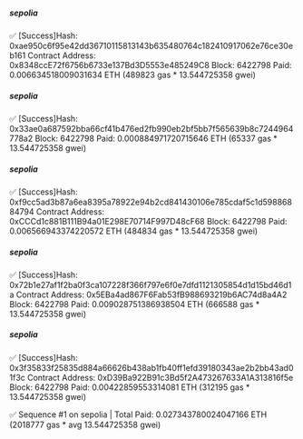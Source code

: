 ##### sepolia
✅  [Success]Hash: 0xae950c6f95e42dd36710115813143b635480764c182410917062e76ce30eb161
Contract Address: 0x8348ccE72f6756b6733e137Bd3D5553e485249C8
Block: 6422798
Paid: 0.006634518009031634 ETH (489823 gas * 13.544725358 gwei)


##### sepolia
✅  [Success]Hash: 0x33ae0a687592bba66cf41b476ed2fb990eb2bf5bb7f565639b8c7244964778a2
Block: 6422798
Paid: 0.000884971720715646 ETH (65337 gas * 13.544725358 gwei)


##### sepolia
✅  [Success]Hash: 0xf9cc5ad3b87a6ea8395a78922e94b2cd841430106e785cdaf5c1d59886884794
Contract Address: 0xCCCd1c881B111B94a01E298E70714F997D48cF68
Block: 6422798
Paid: 0.006566943374220572 ETH (484834 gas * 13.544725358 gwei)


##### sepolia
✅  [Success]Hash: 0x72b1e27af1f2ba0f3ca107228f366f797e6f0e7dfd1121305854d1d15bd46d1a
Contract Address: 0x5EBa4ad867F6Fab53fB988693219b6AC74d8a4A2
Block: 6422798
Paid: 0.009028751386938504 ETH (666588 gas * 13.544725358 gwei)


##### sepolia
✅  [Success]Hash: 0x3f35833f25835d884a66626b438ab1fb40ff1efd39180343ae2b2bb43ad01f3c
Contract Address: 0xD39Ba922B91c3Bd5f2A473267633A1A313816f5e
Block: 6422798
Paid: 0.00422859553314081 ETH (312195 gas * 13.544725358 gwei)

✅ Sequence #1 on sepolia | Total Paid: 0.027343780024047166 ETH (2018777 gas * avg 13.544725358 gwei)